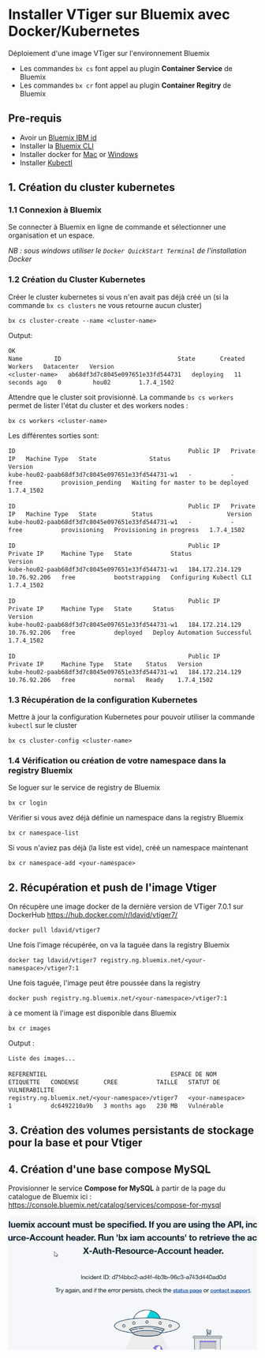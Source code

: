 
# Installer VTiger sur Bluemix avec Docker/Kubernetes
Déploiement d'une image VTiger sur l'environnement Bluemix
- Les commandes `bx cs` font appel au plugin **Container Service** de Bluemix
- Les commandes `bx cr` font appel au plugin **Container Regitry** de Bluemix

## Pre-requis

+ Avoir un [Bluemix IBM id](https://bluemix.net)
+ Installer la [Bluemix CLI](http://clis.ng.bluemix.net)
+ Installer docker for [Mac](https://docs.docker.com/engine/installation/mac/) or [Windows](https://docs.docker.com/engine/installation/windows/)
+ Installer [Kubectl](https://kubernetes.io/docs/user-guide/prereqs/)

## 1. Création du cluster kubernetes
### 1.1 Connexion à Bluemix
Se connecter à Bluemix en ligne de commande et sélectionner une organisation et un espace.

_NB : sous windows utiliser le ```Docker QuickStart Terminal``` de l'installation Docker_
### 1.2 Création du Cluster Kubernetes
Créer le cluster kubernetes si vous n'en avait pas déjà créé un (si la commande `bx cs clusters` ne vous retourne aucun cluster)
```
bx cs cluster-create --name <cluster-name>
```
Output:
```
OK
Name         ID                                 State       Created          Workers   Datacenter   Version
<cluster-name>   ab68df3d7c8045e097651e33fd544731   deploying   11 seconds ago   0         hou02        1.7.4_1502
```
Attendre que le cluster soit provisionné. La commande `bs cs workers` permet de lister l'état du cluster et des workers nodes :
```
bx cs workers <cluster-name>
```
Les différentes sorties sont:
```
ID                                                 Public IP   Private IP   Machine Type   State               Status                              Version
kube-hou02-paab68df3d7c8045e097651e33fd544731-w1   -           -            free           provision_pending   Waiting for master to be deployed   1.7.4_1502

ID                                                 Public IP   Private IP   Machine Type   State          Status                     Version
kube-hou02-paab68df3d7c8045e097651e33fd544731-w1   -           -            free           provisioning   Provisioning in progress   1.7.4_1502

ID                                                 Public IP         Private IP     Machine Type   State           Status                    Version
kube-hou02-paab68df3d7c8045e097651e33fd544731-w1   184.172.214.129   10.76.92.206   free           bootstrapping   Configuring Kubectl CLI   1.7.4_1502

ID                                                 Public IP         Private IP     Machine Type   State      Status                         Version
kube-hou02-paab68df3d7c8045e097651e33fd544731-w1   184.172.214.129   10.76.92.206   free           deployed   Deploy Automation Successful   1.7.4_1502

ID                                                 Public IP         Private IP     Machine Type   State    Status   Version
kube-hou02-paab68df3d7c8045e097651e33fd544731-w1   184.172.214.129   10.76.92.206   free           normal   Ready    1.7.4_1502
```
### 1.3 Récupération de la configuration Kubernetes
Mettre à jour la configuration Kubernetes pour pouvoir utiliser la commande ```kubectl``` sur le cluster
```
bx cs cluster-config <cluster-name>
```
### 1.4 Vérification ou création de votre namespace dans la registry Bluemix
Se loguer sur le service de registry de Bluemix
```
bx cr login
```
Vérifier si vous avez déjà définie un namespace dans la registry Bluemix
```
bx cr namespace-list
```
Si vous n'aviez pas déjà (la liste est vide), créé un namespace maintenant
```
bx cr namespace-add <your-namespace>
```
## 2. Récupération et push de l'image Vtiger
On récupère une image docker de la dernière version de VTiger 7.0.1 sur DockerHub <https://hub.docker.com/r/ldavid/vtiger7/>
```
docker pull ldavid/vtiger7
```
Une fois l'image récupérée, on va la taguée dans la registry Bluemix
```
docker tag ldavid/vtiger7 registry.ng.bluemix.net/<your-namespace>/vtiger7:1
```
Une fois taguée, l'image peut être poussée dans la registry
```
docker push registry.ng.bluemix.net/<your-namespace>/vtiger7:1
```
à ce moment là l'image est disponible dans Bluemix
```
bx cr images
```
Output :
```
Liste des images...

REFERENTIEL                                   ESPACE DE NOM   ETIQUETTE   CONDENSE       CREE           TAILLE   STATUT DE VULNERABILITE
registry.ng.bluemix.net/<your-namespace>/vtiger7   <your-namespace>     1           dc6492210a9b   3 months ago   230 MB   Vulnérable
```
## 3. Création des volumes persistants de stockage pour la base et pour Vtiger

## 4. Création d'une base compose MySQL
Provisionner le service **Compose for MySQL** à partir de la page du catalogue de Bluemix ici : <https://console.bluemix.net/catalog/services/compose-for-mysql>

![](./images/Test.png)




